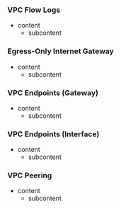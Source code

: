 ### VPC Flow Logs

- content
  - subcontent

### Egress-Only Internet Gateway

- content
  - subcontent

### VPC Endpoints (Gateway)

- content
  - subcontent

### VPC Endpoints (Interface)

- content
  - subcontent

### VPC Peering

- content
  - subcontent
